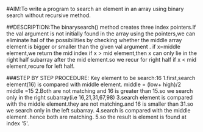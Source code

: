 #AIM:To write a program to search an element in an array using binary search without recursive method.

##DESCRIPTION:The binarysearch() method creates three index pointers.If the val argument is not initially found in the array using the pointers,we can eliminate hal of the possibilities by checking whether the middle array element is bigger or smaller than the given val argument .
if x=middle element,we return the mid index
if x > mid element,then x can only lie in the right half subarray after the mid element.so we recur for right half
if x < mid element,recure for left half.

###STEP BY STEP PROCEDURE:
Key element to be search:16
1.first,search element(16) is compared with middle element.
  middle = (low+ high)/2
  middle =15
2.Both are not matching and 16 is greater than 15.so we search only in the right subarray(i.e 16,21,31,67,98)
3.search element is compared with the middle element.they are not matching.and 16 is smaller than 31.so we search only in the left subarray.
4.search is compared with the middle element .hence both are matching.
5.so the result is element is found at index '5'.
